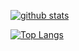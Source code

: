 [![github stats](https://github-readme-stats.vercel.app/api?username=Neyuriki&theme=radical&locale=pt-br)](https://github.com/anuraghazra/github-readme-stats)

[![Top Langs](https://github-readme-stats.vercel.app/api/top-langs/?username=Neyuriki&hide=ShaderLab,HLSL&locale=pt-br&theme=radical)](https://github.com/anuraghazra/github-readme-stats)
